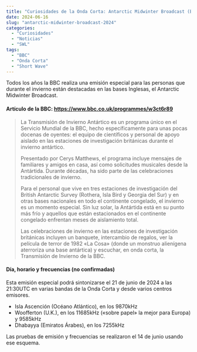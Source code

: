 ```yaml
---
title: "Curiosidades de la Onda Corta: Antarctic Midwinter Broadcast (BBC)"
date: 2024-06-16
slug: "antarctic-midwinter-broadcast-2024"
categories:
  - "Curiosidades"
  - "Noticias"
  - "SWL"
tags:
  - "BBC"
  - "Onda Corta"
  - "Short Wave"
---
```


Todos los años la BBC realiza una emisión especial para las personas que durante el invierno están destacadas en las bases Inglesas, el Antarctic Midwinter Broadcast.

#### Artículo de la BBC: <https://www.bbc.co.uk/programmes/w3ct6r89>

> La Transmisión de Invierno Antártico es un programa único en el Servicio Mundial de la BBC, hecho específicamente para unas pocas docenas de oyentes: el equipo de científicos y personal de apoyo aislado en las estaciones de investigación británicas durante el invierno antártico.
> 
> Presentado por Cerys Matthews, el programa incluye mensajes de familiares y amigos en casa, así como solicitudes musicales desde la Antártida. Durante décadas, ha sido parte de las celebraciones tradicionales de invierno.
> 
> Para el personal que vive en tres estaciones de investigación del British Antarctic Survey (Rothera, Isla Bird y Georgia del Sur) y en otras bases nacionales en todo el continente congelado, el invierno es un momento especial. Sin luz solar, la Antártida está en su punto más frío y aquellos que están estacionados en el continente congelado enfrentan meses de aislamiento total.
> 
> Las celebraciones de invierno en las estaciones de investigación británicas incluyen un banquete, intercambio de regalos, ver la película de terror de 1982 «La Cosa» (donde un monstruo alienígena aterroriza una base antártica) y escuchar, en onda corta, la Transmisión de Invierno de la BBC.

#### Día, horario y frecuencias (no confirmadas)

Esta emisión especial podrá sintonizarse el 21 de junio de 2024 a las 21:30UTC en varias bandas de la Onda Corta y desde varios centros emisores.

  * Isla Ascención (Océano Atlántico), en los 9870kHz
  * Woofferton (U.K.), en los 11685kHz («sobre papel» la mejor para Europa) y 9585kHz
  * Dhabayya (Emiratos Árabes), en los 7255kHz



Las pruebas de emisión y frecuencias se realizaron el 14 de junio usando ese esquema.
